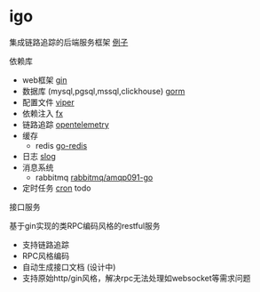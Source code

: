 # igo

集成链路追踪的后端服务框架 [例子](/example/main.go)

依赖库
* web框架 [gin](github.com/gin-gonic/gin)
* 数据库 (mysql,pgsql,mssql,clickhouse) [gorm](https://gorm.io)
* 配置文件 [viper](https://github.com/spf13/viper)
* 依赖注入 [fx](https://uber-go.github.io/fx)
* 链路追踪 [opentelemetry](https://opentelemetry.io)
* 缓存 
    * redis [go-redis](https://redis.uptrace.dev)
* 日志 [slog](https://go.googlesource.com/proposal/+/master/design/56345-structured-logging.md)
* 消息系统
    * rabbitmq [rabbitmq/amqp091-go](github.com/rabbitmq/amqp091-go)
* 定时任务 [cron](https://github.com/robfig/cron) todo


接口服务

基于gin实现的类RPC编码风格的restful服务

* 支持链路追踪
* RPC风格编码
* 自动生成接口文档 (设计中)
* 支持原始http/gin风格，解决rpc无法处理如websocket等需求问题




